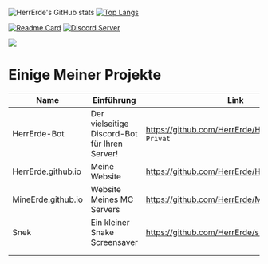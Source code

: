 ![HerrErde's GitHub stats](https://github-readme-stats.vercel.app/api?username=HerrErde&show_icons=true&theme=blue-green) [![Top Langs](https://github-readme-stats.vercel.app/api/top-langs/?username=HerrErde&show_icons=true&theme=blue-green)](https://github.com/HerrErde/HerrErde.github.io)



[![Readme Card](https://github-readme-stats.vercel.app/api/pin/?username=HerrErde&repo=HerrErde.github.io&show_icons=true&theme=blue-green)](https://github.com/HerrErde/HerrErde.github.io) <a href="https://discord.com/invite/YxxMy7H">
  <img src="https://discordapp.com/api/guilds/558018484995489822/embed.png?style=banner2" title="Discord Server"/>
</a>

<img src="https://komarev.com/ghpvc/?username=HerrErde&color=blueviolet">

# Einige Meiner Projekte
| Name | Einführung | Link |
|------|------|-----------|
| HerrErde-Bot | Der vielseitige Discord-Bot für Ihren Server! | https://github.com/HerrErde/HerrErde-Bot `Privat` |
|HerrErde.github.io | Meine Website | https://github.com/HerrErde/HerrErde.github.io |
|MineErde.github.io | Website Meines MC Servers  | https://github.com/HerrErde/MineErde.github.io |
|Snek          | Ein kleiner Snake Screensaver   | https://github.com/HerrErde/snek |
|              |                                 |
|              |                                 |
